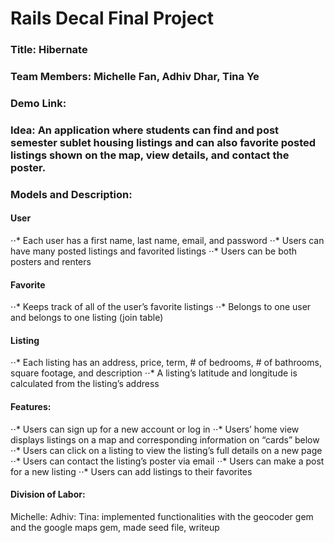 # Rails Decal Final Project

### **Title:** Hibernate
### **Team Members:** Michelle Fan, Adhiv Dhar, Tina Ye
### **Demo Link:**

### **Idea:** An application where students can find and post semester sublet housing listings and can also favorite posted listings shown on the map, view details, and contact the poster.

### **Models and Description:**
#### User
⋅⋅* Each user has a first name, last name, email, and password
⋅⋅* Users can have many posted listings and favorited listings
⋅⋅* Users can be both posters and renters

#### Favorite
⋅⋅* Keeps track of all of the user’s favorite listings
⋅⋅* Belongs to one user and belongs to one listing (join table)

#### Listing
⋅⋅* Each listing has an address, price, term, # of bedrooms, # of bathrooms, square footage, and description
⋅⋅* A listing’s latitude and longitude is calculated from the listing’s address

#### Features:
⋅⋅* Users can sign up for a new account or log in
⋅⋅* Users’ home view displays listings on a map and corresponding information on “cards” below
⋅⋅* Users can click on a listing to view the listing’s full details on a new page
⋅⋅* Users can contact the listing’s poster via email
⋅⋅* Users can make a post for a new listing
⋅⋅* Users can add listings to their favorites

#### Division of Labor:
Michelle: 
Adhiv: 
Tina: implemented functionalities with the geocoder gem and the google maps gem, made seed file, writeup
